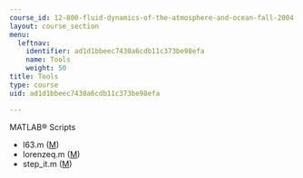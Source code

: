 ```yaml
---
course_id: 12-800-fluid-dynamics-of-the-atmosphere-and-ocean-fall-2004
layout: course_section
menu:
  leftnav:
    identifier: ad1d1bbeec7430a6cdb11c373be98efa
    name: Tools
    weight: 50
title: Tools
type: course
uid: ad1d1bbeec7430a6cdb11c373be98efa

---
```


MATLAB® Scripts

*   l63.m ([M](/courses/earth-atmospheric-and-planetary-sciences/12-800-fluid-dynamics-of-the-atmosphere-and-ocean-fall-2004/tools/l63.m))
*   lorenzeq.m ([M](/courses/earth-atmospheric-and-planetary-sciences/12-800-fluid-dynamics-of-the-atmosphere-and-ocean-fall-2004/tools/lorenzeq.m))
*   step\_it.m ([M](/courses/earth-atmospheric-and-planetary-sciences/12-800-fluid-dynamics-of-the-atmosphere-and-ocean-fall-2004/tools/step_it.m))